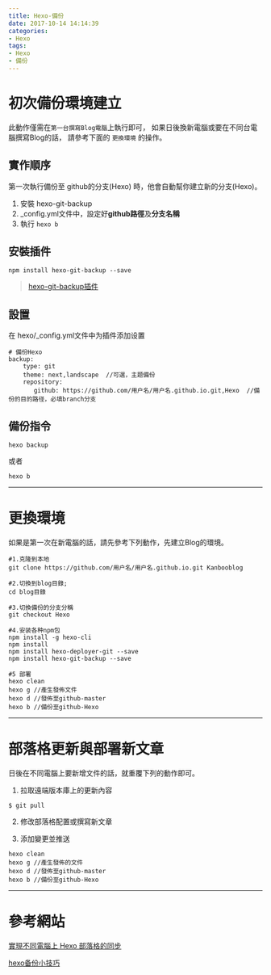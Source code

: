 ```yaml
---
title: Hexo-備份
date: 2017-10-14 14:14:39
categories: 
- Hexo
tags:
- Hexo
- 備份
---
```



# 初次備份環境建立

此動作僅需在`第一台撰寫Blog電腦`上執行即可，
如果日後換新電腦或要在不同台電腦撰寫Blog的話，
請參考下面的 `更換環境` 的操作。

## 實作順序

第一次執行備份至 github的分支(Hexo) 時，他會自動幫你建立新的分支(Hexo)。

1. 安裝 hexo-git-backup 
2. _config.yml文件中，設定好**github路徑**及**分支名稱**
3. 執行 `hexo b`

<!-- more -->

## 安裝插件

``` npm
npm install hexo-git-backup --save
```

> [hexo-git-backup插件](https://github.com/coneycode/hexo-git-backup)

## 設置

在 hexo/_config.yml文件中为插件添加设置

``` npm
# 備份Hexo
backup:
    type: git
    theme: next,landscape  //可選，主题備份
    repository:
       github: https://github.com/用户名/用户名.github.io.git,Hexo  //備份的目的路径，必填branch分支
```

## 備份指令

``` npm
hexo backup
```

或者

``` npm
hexo b
```

***

# 更換環境

如果是第一次在新電腦的話，請先參考下列動作，先建立Blog的環境。

``` npm
#1.克隆到本地
git clone https://github.com/用户名/用户名.github.io.git Kanbooblog

#2.切換到blog目錄;
cd blog目錄

#3.切換備份的分支分稱
git checkout Hexo

#4.安装各种npm包
npm install -g hexo-cli
npm install
npm install hexo-deployer-git --save
npm install hexo-git-backup --save

#5 部署
hexo clean
hexo g //產生發佈文件
hexo d //發佈至github-master
hexo b //備份至github-Hexo
```
***

# 部落格更新與部署新文章

日後在不同電腦上要新增文件的話，就重覆下列的動作即可。


1. 拉取遠端版本庫上的更新內容
```
$ git pull
```
2. 修改部落格配置或撰寫新文章

3. 添加變更並推送
```
hexo clean
hexo g //產生發佈的文件
hexo d //發佈至github-master
hexo b //備份至github-Hexo
```

***

# 參考網站

[實現不同電腦上 Hexo 部落格的同步](https://hsins.github.io/2016/12/30/hexo-sync-with-multiple-computer/)

[hexo备份小技巧](http://luckylau.tech/2017/01/21/hexo%E5%A4%87%E4%BB%BD%E5%B0%8F%E6%8A%80%E5%B7%A7/)